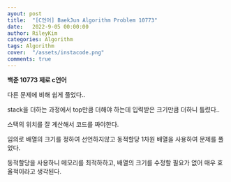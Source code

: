 ```yaml
---
ayout: post
title:  "[C언어] BaekJun Algorithm Problem 10773"
date:   2022-9-05 00:00:00
author: RileyKim
categories: Algorithm
tags: Algorithm
cover:  "/assets/instacode.png"
comments: true
---
```






**백준 10773  제로 c언어**

다른 문제에 비해 쉽게 풀었다..

stack을 더하는 과정에서 top만큼 더해야 하는데 입력받은 크기만큼 더하니 틀렸다..

스택의 위치를 잘 계산해서 코드를 짜야한다.



임의로 배열의 크기를 정하여 선언하지않고 동적할당 1차원 배열을 사용하여 문제를 풀었다. 

동적할당을 사용하니 메모리를 최적하하고, 배열의 크기를 수정할 필요가 없어 매우 효율적이라고 생각된다. 



<script src="https://gist.github.com/RileyKim/ba751ac4e522168402230bdd79a99a5a.js"></script>